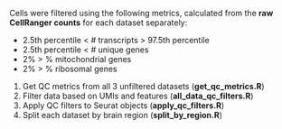 Cells were filtered using the following metrics, calculated from the **raw CellRanger counts** for each dataset separately: 
* 2.5th percentile < # transcripts > 97.5th percentile
* 2.5th percentile < # unique genes
* 2% > % mitochondrial genes
* 2% > % ribosomal genes

1. Get QC metrics from all 3 unfiltered datasets (**get_qc_metrics.R**)
2. Filter data based on UMIs and features (**all_data_qc_filters.R**)
3. Apply QC filters to Seurat objects (**apply_qc_filters.R**)
4. Split each dataset by brain region (**split_by_region.R**)
